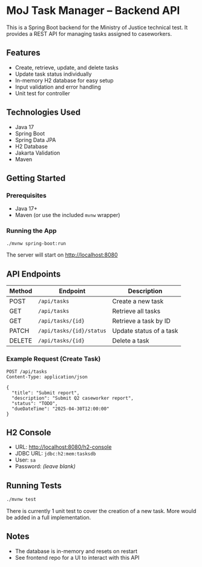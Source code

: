 # MoJ Task Manager – Backend API

This is a Spring Boot backend for the Ministry of Justice technical test. It provides a REST API for managing tasks assigned to caseworkers.

## Features

- Create, retrieve, update, and delete tasks
- Update task status individually
- In-memory H2 database for easy setup
- Input validation and error handling
- Unit test for controller

## Technologies Used

- Java 17
- Spring Boot
- Spring Data JPA
- H2 Database
- Jakarta Validation
- Maven

## Getting Started

### Prerequisites

- Java 17+
- Maven (or use the included `mvnw` wrapper)

### Running the App

```bash
./mvnw spring-boot:run
```

The server will start on [http://localhost:8080](http://localhost:8080)

## API Endpoints

| Method | Endpoint                   | Description                  |
|--------|----------------------------|------------------------------|
| POST   | `/api/tasks`               | Create a new task            |
| GET    | `/api/tasks`               | Retrieve all tasks           |
| GET    | `/api/tasks/{id}`          | Retrieve a task by ID        |
| PATCH  | `/api/tasks/{id}/status`   | Update status of a task      |
| DELETE | `/api/tasks/{id}`          | Delete a task                |

### Example Request (Create Task)

```http
POST /api/tasks
Content-Type: application/json

{
  "title": "Submit report",
  "description": "Submit Q2 caseworker report",
  "status": "TODO",
  "dueDateTime": "2025-04-30T12:00:00"
}
```

## H2 Console

- URL: [http://localhost:8080/h2-console](http://localhost:8080/h2-console)
- JDBC URL: `jdbc:h2:mem:tasksdb`
- User: `sa`
- Password: *(leave blank)*

## Running Tests

```bash
./mvnw test
```
There is currently 1 unit test to cover the creation of a new task. More would be added in a full implementation.
## Notes

- The database is in-memory and resets on restart
- See frontend repo for a UI to interact with this API

